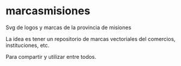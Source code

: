marcasmisiones
==============

Svg de logos y marcas de la provincia de misiones

La idea es tener un repositorio de marcas vectoriales
del comercios, instituciones, etc.

Para compartir y utilizar entre todos.
